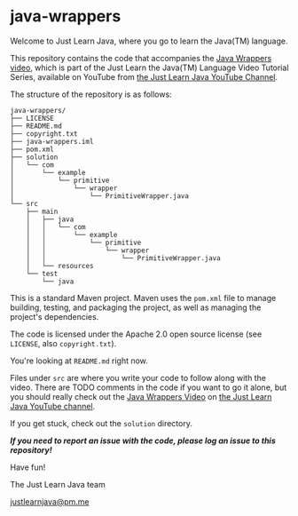 # java-wrappers
Welcome to Just Learn Java, where you go to learn the Java(TM) language.

This repository contains the code that accompanies the [Java Wrappers
video](https://youtu.be/-24UzUZC0b4), which is part of the Just Learn the Java(TM) Language
Video Tutorial Series, available on YouTube from
[the Just Learn Java YouTube Channel](https://www.youtube.com/channel/UC6YU5vihI_jn2H-iRW1Xc3g/).

The structure of the repository is as follows:

```
java-wrappers/
├── LICENSE
├── README.md
├── copyright.txt
├── java-wrappers.iml
├── pom.xml
├── solution
│   └── com
│       └── example
│           └── primitive
│               └── wrapper
│                   └── PrimitiveWrapper.java
└── src
    ├── main
    │   ├── java
    │   │   └── com
    │   │       └── example
    │   │           └── primitive
    │   │               └── wrapper
    │   │                   └── PrimitiveWrapper.java
    │   └── resources
    └── test
        └── java
```

This is a standard Maven project. Maven uses the `pom.xml` file to manage building,
testing, and packaging the project, as well as managing the project's dependencies. 

The code is licensed under the Apache 2.0 open source license (see `LICENSE`, also `copyright.txt`).

You're looking at `README.md` right now.

Files under `src` are where you write your code to follow along with the video.
There are TODO comments in the code if you want to go it alone, but you should
really check out the [Java Wrappers Video](https://youtu.be/-24UzUZC0b4) on [the Just Learn Java YouTube
channel](https://www.youtube.com/channel/UC6YU5vihI_jn2H-iRW1Xc3g/). 

If you get stuck, check out the `solution` directory.

***If you need to report an issue with the code, please log an issue to this repository!***

Have fun!

The Just Learn Java team

justlearnjava@pm.me
